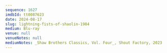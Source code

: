 ```yaml
---
sequence: 1627
imdbId: tt0087623
date: 2024-08-17
slug: lightning-fists-of-shaolin-1984
medium: Blu-ray
venue: null
venueNotes: null
mediumNotes: _Shaw Brothers Classics, Vol. Four_, Shout Factory, 2023
---
```


